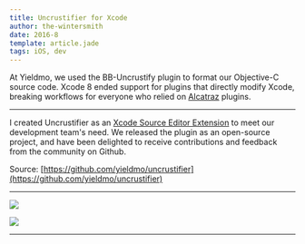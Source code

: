 ```yaml
---
title: Uncrustifier for Xcode
author: the-wintersmith
date: 2016-8
template: article.jade
tags: iOS, dev
---
```


At Yieldmo, we used the BB-Uncrustify plugin to format our Objective-C source code.  Xcode 8 ended support for plugins that directly modify Xcode, breaking workflows for everyone who relied on [Alcatraz](https://github.com/alcatraz/Alcatraz/issues/475) plugins.

---

I created Uncrustifier as an [Xcode Source Editor Extension](https://developer.apple.com/videos/play/wwdc2016/414/) to meet our development team's need.  We released the plugin as an open-source project, and have been delighted to receive contributions and feedback from the community on Github.

Source: [https://github.com/yieldmo/uncrustifier](https://github.com/yieldmo/uncrustifier)

---

![](demo.gif)

![](demo2.gif)

---

